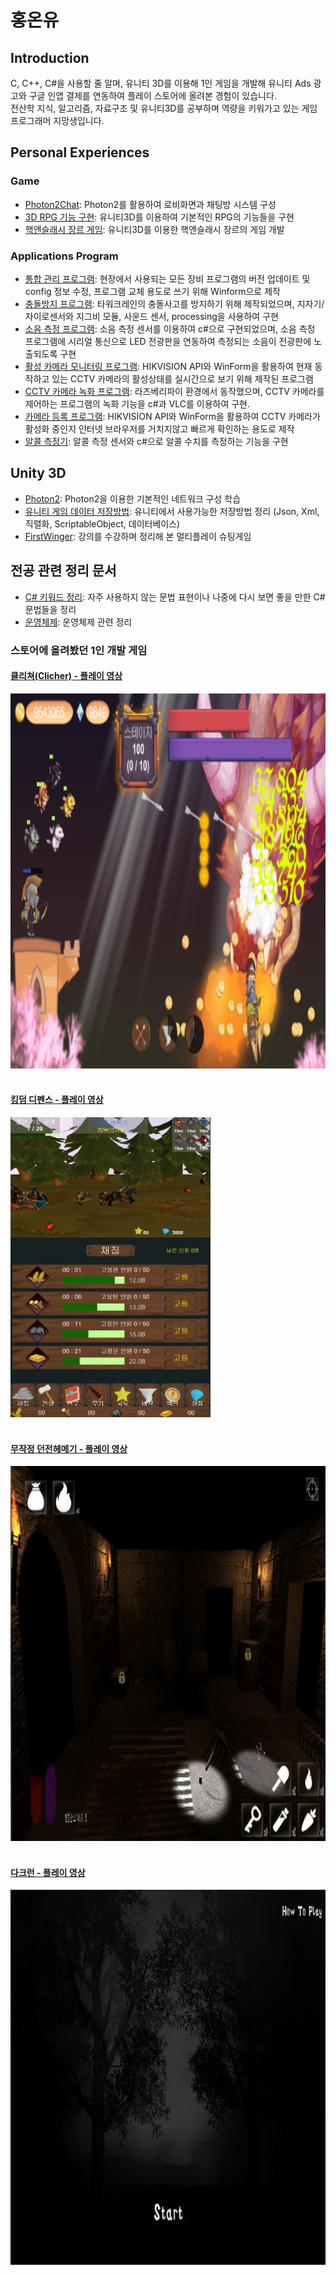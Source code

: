 # 홍온유
## Introduction
C, C++, C#을 사용할 줄 알며, 유니티 3D를 이용해 1인 게임을 개발해 유니티 Ads 광고와 구글 인앱 결제를 연동하여 플레이 스토어에 올려본 경험이 있습니다.</br> 전산학 지식, 알고리즘, 자료구조 및 유니티3D를 공부하며 역량을 키워가고 있는 게임 프로그래머 지망생입니다.
## Personal Experiences
### Game
- [Photon2Chat](https://github.com/zoqxlstm7/Unity3D-Portfolio/tree/master/Photon2Chat): Photon2를 활용하여 로비화면과 채팅방 시스템 구성
- [3D RPG 기능 구현](https://github.com/zoqxlstm7/Unity3D-Portfolio/tree/master/3D%20RPG): 유니티3D를 이용하여 기본적인 RPG의 기능들을 구현
- [핵앤슬래시 장르 게임](https://github.com/zoqxlstm7/Unity3D-Portfolio/tree/master/Hack%20and%20Slash): 유니티3D를 이용한 핵앤슬래시 장르의 게임 개발
### Applications Program
- [통합 관리 프로그램](https://github.com/zoqxlstm7/Integrated-Management): 현장에서 사용되는 모든 장비 프로그램의 버전 업데이트 및 config 정보 수정, 프로그램 교체 용도로 쓰기 위해 Winform으로 제작
- [충돌방지 프로그램](https://github.com/zoqxlstm7/Collision-Prevention): 타워크레인의 충돌사고를 방지하기 위해 제작되었으며, 지자기/자이로센서와 지그비 모듈, 사운드 센서, processing을 사용하여 구현
- [소음 측정 프로그램](https://github.com/zoqxlstm7/Noise-Measurement): 소음 측정 센서를 이용하여 c#으로 구현되었으며, 소음 측정 프로그램에 시리얼 통신으로 LED 전광판을 연동하여 측정되는 소음이 전광판에 노출되도록 구현
- [활성 카메라 모니터링 프로그램](https://github.com/zoqxlstm7/Camera-Mornitoring): HIKVISION API와 WinForm을 활용하여 현재 동작하고 있는 CCTV 카메라의 활성상태를 실시간으로 보기 위해 제작된 프로그램
- [CCTV 카메라 녹화 프로그램](https://github.com/zoqxlstm7/Camera-Record): 라즈베리파이 환경에서 동작했으며, CCTV 카메라를 제어하는 프로그램의 녹화 기능을 c#과 VLC를 이용하여 구현.
- [카메라 등록 프로그램](https://github.com/zoqxlstm7/Camera-Register): HIKVISION API와 WinForm을 활용하여 CCTV 카메라가 활성화 중인지 인터넷 브라우저를 거치지않고 빠르게 확인하는 용도로 제작
- [알콜 측정기](https://github.com/zoqxlstm7/Alcohol-Measurement): 알콜 측정 센서와 c#으로 알콜 수치를 측정하는 기능을 구현
## Unity 3D
- [Photon2](https://github.com/zoqxlstm7/UnityStudy/tree/master/Photon2): Photon2을 이용한 기본적인 네트워크 구성 학습
- [유니티 게임 데이터 저장방법](https://github.com/zoqxlstm7/UnityStudy/tree/master/%EB%8D%B0%EC%9D%B4%ED%84%B0%EC%A0%80%EC%9E%A5%EB%B0%A9%EB%B2%95%EC%A0%95%EB%A6%AC): 유니티에서 사용가능한 저장방법 정리 (Json, Xml, 직렬화, ScriptableObject, 데이터베이스)
- [FirstWinger](https://github.com/zoqxlstm7/UnityStudy/tree/master/FirstWinger): 강의를 수강하며 정리해 본 멀티플레이 슈팅게임
## 전공 관련 정리 문서
- [C# 키워드 정리](https://github.com/zoqxlstm7/CSharp_keyword): 자주 사용하지 않는 문법 표현이나 나중에 다시 보면 좋을 만한 C# 문법들을 정리
- [운영체제](https://github.com/zoqxlstm7/CS/tree/master/%EC%9A%B4%EC%98%81%EC%B2%B4%EC%A0%9C): 운영체제 관련 정리
### 스토어에 올려봤던 1인 개발 게임
#### [클리쳐(Clicher) - 플레이 영상](https://blog.naver.com/zoqxlstm6/221420434051)
<img src="./Image/clicher-Ingame.png" width="800px" height="600px"></img></br><br>
#### [킹덤 디펜스 - 플레이 영상](https://blog.naver.com/zoqxlstm6/221420431103)
<img src="./Image/kingdom-ingame.JPG" width="320px" height="480px"></img></br><br>
#### [무작정 던전헤메기 - 플레이 영상](https://blog.naver.com/zoqxlstm6/221420427223)
<img src="./Image/dunjeon-ingame.JPG" width="800px" height="600px"></img></br><br>
#### [다크런 - 플레이 영상](https://blog.naver.com/zoqxlstm6/221420429175)
<img src="./Image/darkrun-Ingame.JPG" width="800px" height="600px"></img>

